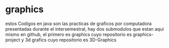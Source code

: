 # graphics
estos Codigos en java son las practicas de graficos por computadora  presentadas durante el intersemestral,
hay dos submodulos que estan aqui mismo en github, el primero es graphics cuyo repositorio es graphics-project
y 3d grafics cuyo repositorio es 3D-Graphics
